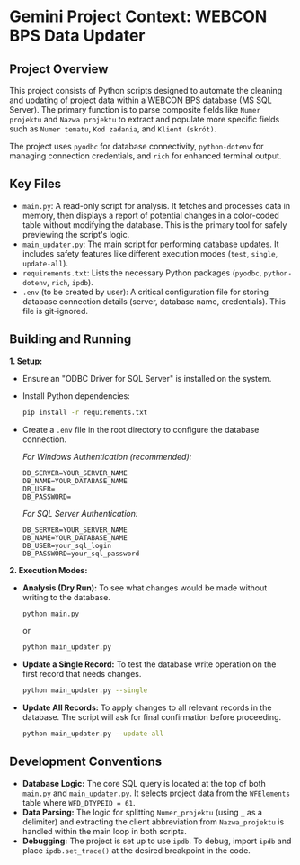 # Gemini Project Context: WEBCON BPS Data Updater

## Project Overview

This project consists of Python scripts designed to automate the cleaning and updating of project data within a WEBCON BPS database (MS SQL Server). The primary function is to parse composite fields like `Numer projektu` and `Nazwa projektu` to extract and populate more specific fields such as `Numer tematu`, `Kod zadania`, and `Klient (skrót)`.

The project uses `pyodbc` for database connectivity, `python-dotenv` for managing connection credentials, and `rich` for enhanced terminal output.

## Key Files

*   `main.py`: A read-only script for analysis. It fetches and processes data in memory, then displays a report of potential changes in a color-coded table without modifying the database. This is the primary tool for safely previewing the script's logic.
*   `main_updater.py`: The main script for performing database updates. It includes safety features like different execution modes (`test`, `single`, `update-all`).
*   `requirements.txt`: Lists the necessary Python packages (`pyodbc`, `python-dotenv`, `rich`, `ipdb`).
*   `.env` (to be created by user): A critical configuration file for storing database connection details (server, database name, credentials). This file is git-ignored.

## Building and Running

**1. Setup:**

*   Ensure an "ODBC Driver for SQL Server" is installed on the system.
*   Install Python dependencies:
    ```bash
    pip install -r requirements.txt
    ```
*   Create a `.env` file in the root directory to configure the database connection.

    *For Windows Authentication (recommended):*
    ```dotenv
    DB_SERVER=YOUR_SERVER_NAME
    DB_NAME=YOUR_DATABASE_NAME
    DB_USER=
    DB_PASSWORD=
    ```

    *For SQL Server Authentication:*
    ```dotenv
    DB_SERVER=YOUR_SERVER_NAME
    DB_NAME=YOUR_DATABASE_NAME
    DB_USER=your_sql_login
    DB_PASSWORD=your_sql_password
    ```

**2. Execution Modes:**

*   **Analysis (Dry Run):** To see what changes would be made without writing to the database.
    ```bash
    python main.py
    ```
    or
    ```bash
    python main_updater.py 
    ```

*   **Update a Single Record:** To test the database write operation on the first record that needs changes.
    ```bash
    python main_updater.py --single
    ```

*   **Update All Records:** To apply changes to all relevant records in the database. The script will ask for final confirmation before proceeding.
    ```bash
    python main_updater.py --update-all
    ```

## Development Conventions

*   **Database Logic:** The core SQL query is located at the top of both `main.py` and `main_updater.py`. It selects project data from the `WFElements` table where `WFD_DTYPEID = 61`.
*   **Data Parsing:** The logic for splitting `Numer_projektu` (using `_` as a delimiter) and extracting the client abbreviation from `Nazwa_projektu` is handled within the main loop in both scripts.
*   **Debugging:** The project is set up to use `ipdb`. To debug, import `ipdb` and place `ipdb.set_trace()` at the desired breakpoint in the code.
